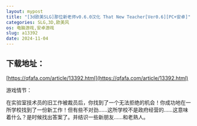 ```yaml
---
layout: mypost
title: "[3d欧美SLG]那位新老师v0.6.0汉化 That New Teacher[Ver0.6][PC+安卓]"
categories: SLG,3D,欧美风
os: 电脑游戏,安卓游戏
slug: a13392
date: 2024-11-04
---
```


## 下载地址：

[https://qfafa.com/article/13392.html](https://qfafa.com/article/13392.html)

游戏情节：

在实验室技术员的旧工作被裁员后，你找到了一个无法拒绝的机会！你成功地在一所学校找到了一份新工作！但有些不对劲……这所学校不是政府经营的……这意味着什么？是时候找出答案了。并结识一些新朋友……和老熟人。